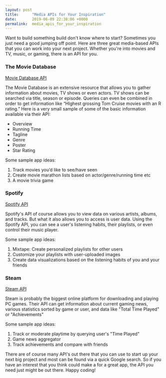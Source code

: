```yaml
---
layout: post
title:      "Media APIs for Your Inspiration"
date:       2019-06-09 22:38:06 +0000
permalink:  media_apis_for_your_inspiration
---
```


Want to build something build don't know where to start? Sometimes you just need a good jumping off point. Here are three great media-based APIs that you can work into your next project. Whether you're into movies and TV, music, or gaming, there is an API for you.

### The Movie Database

[Movie Database API](https://www.themoviedb.org/documentation/api)

The Movie Database is an extensive resource that allows you to gather information about movies, TV shows or even actors. TV shows can be searched via title, season or episode. Queries can even be combined in order to get information like “HIghest grossing Tom Cruise movies with an R rating.” Here is a very small sample of some of the basic information available via their API:

* Overview
* Running Time
* Tagline
* Genre
* Poster
* Star Rating

Some sample app ideas:
1. Track movies you’d like to see/have seen
2. Create movie marathon lists based on actor/genre/running time etc
3. A movie trivia game

### Spotify

[Spotify API](https://developer.spotify.com/documentation/web-api/quick-start/)

Spotify's API of course allows you to view data on various artists, albums, and tracks. But what it also allows you to access is user data. Using the Spotify API, you can see a user's listening habits, their playlists, or even control their music player.

Some sample app ideas:
1. Mixtape: Create personalized playlists for other users
2. Customize your playlists with user-uploaded images
3. Create data visualizations based on the listening habits of you and your friends

### Steam

[Steam API](https://steamcommunity.com/dev)

Steam is probably the biggest online platform for downloading and playing PC games. Their API can get information about current gaming news, various statistics sorted by game or user, and data like "Total Time Played" or "Achievements"

Some sample app ideas:
1. Track or moderate playtime by querying user's "Time Played"
2. Game news aggregator
3. Track achievements and compare with friends

There are of course many API's out there that you can use to start up your next big project and most can be found via a quick Google search. So if you have an interest that you think could make a for a great app, the API you need just might be out there. Happy coding!

